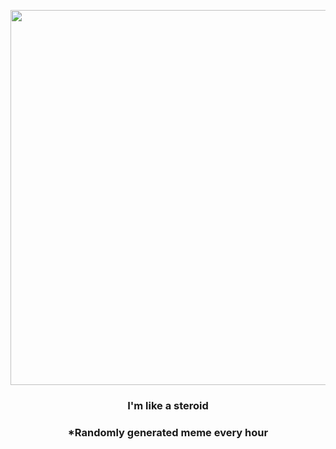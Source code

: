 <p align="center">
        <img src="https://i.redd.it/4swly80yye2a1.png" width="600" height="600">
        </p>
        <h3 align="center">I'm like a steroid</h3>
        <h3 align="center">*Randomly generated meme every hour</h3>
    